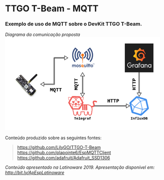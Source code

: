 # TTGO T-Beam - MQTT

### Exemplo de uso de MQTT sobre o DevKit TTGO T-Beam.

*Diagrama da comunicação proposta*
![Diagrama](https://github.com/mauriciobnet/TTGO-T-Beam-MQTT/raw/master/diagram.png)

Conteúdo produzido sobre as seguintes fontes:<br>
>https://github.com/LilyGO/TTGO-T-Beam<br>
>https://github.com/plapointe6/EspMQTTClient<br>
>https://github.com/adafruit/Adafruit_SSD1306<br>

*Conteúdo apresentado na Latinoware 2019. Apresentação disponível em: http://bit.ly/ApEspLatinoware*
